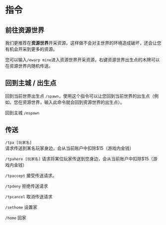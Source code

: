 # 指令

## 前往资源世界

我们更推荐在**资源世界**开采资源，这样做不会对主世界的环境造成破坏，还会让您有机会开采到更多的资源。

您可以输入`/ewarp mine`进入资源世界开采资源，右键资源世界出生点的木牌可以在资源世界内随机传送。

## 回到主城 / 出生点

回到当前世界出生点 `/spawn`，使用这个指令可以让您回到当前世界的出生点（例如，您在资源世界，输入此命令就会回到资源世界的出生点）。

回到主城 `/espawn`

## 传送

`/tpa [玩家名]` 请求传送到某名玩家身边，会从当前账户中扣除$15（游戏内金钱）

`/tpahere [玩家名]` 请求将某位玩家传送到您身边，会从当前账户中扣除$15（游戏内金钱）

`/tpaccept` 接受传送请求。

`/tpdeny` 拒绝传送请求

`/tpcancel` 取消传送请求

`/sethome` 设置家

`/home` 回家